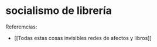 # socialismo de librería


Referemcias:

- [[Todas estas cosas invisibles redes de afectos y libros]]
